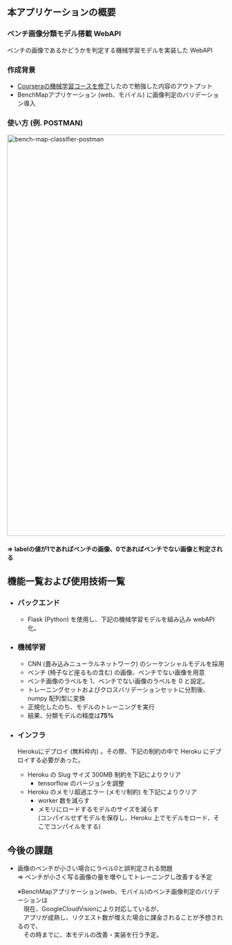 ## 本アプリケーションの概要

### ベンチ画像分類モデル搭載 WebAPI
ベンチの画像であるかどうかを判定する機械学習モデルを実装した WebAPI

### 作成背景
- [Courseraの機械学習コースを修了](https://github.com/nakano0518/coursera-machine-learning)したので勉強した内容のアウトプット
- BenchMapアプリケーション (web、モバイル) に画像判定のバリデーション導入

### 使い方 (例. POSTMAN)

<img width="930" alt="bench-map-classifier-postman" src="https://user-images.githubusercontent.com/54522567/115045789-cc8d3a00-9f11-11eb-9cd5-e6fe33949bfd.PNG">

#### ⇒ labelの値が1であればベンチの画像、0であればベンチでない画像と判定される


## 機能一覧および使用技術一覧

- ### バックエンド
  - Flask (Python) を使用し、下記の機械学習モデルを組み込み webAPI 化。

- ### 機械学習
  - CNN (畳み込みニューラルネットワーク) のシーケンシャルモデルを採用
  - ベンチ (椅子など座るもの含む) の画像、ベンチでない画像を用意
  - ベンチ画像のラベルを 1、ベンチでない画像のラベルを 0 と設定。
  - トレーニングセットおよびクロスバリデーションセットに分割後、numpy 配列型に変換
  - 正規化したのち、モデルのトレーニングを実行
  - 結果、分類モデルの精度は**75%**

- ### インフラ
  Herokuにデプロイ (無料枠内) 。その際、下記の制約の中で Heroku にデプロイする必要があった。
  - Heroku の Slug サイズ 300MB 制約を下記によりクリア
    - tensorflow のバージョンを調整
  - Heroku のメモリ超過エラー (メモリ制約) を下記によりクリア
    - worker 数を減らす
    - メモリにロードするモデルのサイズを減らす  
      (コンパイルせずモデルを保存し、Heroku 上でモデルをロード、そこでコンパイルをする)
　

## 今後の課題
- 画像のベンチが小さい場合にラベル0と誤判定される問題  
⇒ ベンチが小さく写る画像の量を増やしてトレーニングし改善する予定  
  
  ※BenchMapアプリケーション(web、モバイル)のベンチ画像判定のバリデーションは  
  　現在、GoogleCloudVisionにより対応しているが、  
  　アプリが成熟し、リクエスト数が増えた場合に課金されることが予想されるので、  
  　その時までに、本モデルの改善・実装を行う予定。  